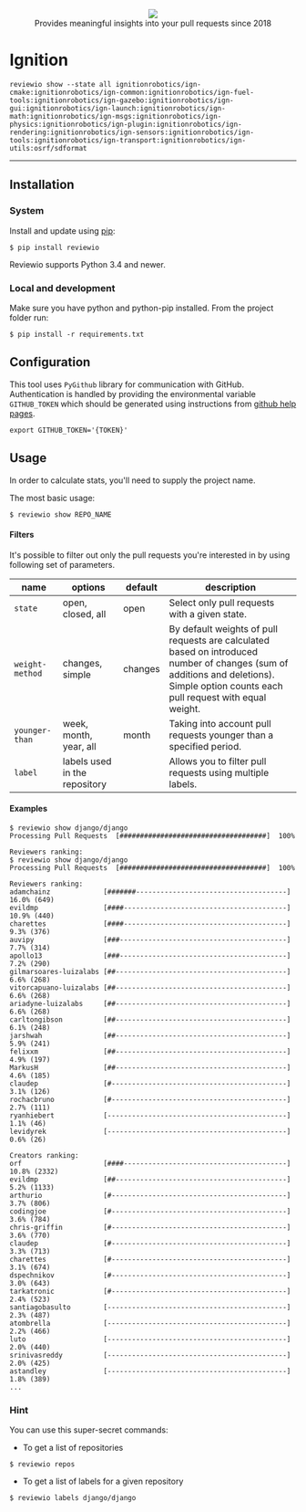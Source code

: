 <p align="center">
  <img src="https://github.com/borzecki/reviewio/raw/master/assets/reviewio-logo.png"><br>
  Provides meaningful insights into your pull requests since 2018
</p>

# Ignition

```
reviewio show --state all ignitionrobotics/ign-cmake:ignitionrobotics/ign-common:ignitionrobotics/ign-fuel-tools:ignitionrobotics/ign-gazebo:ignitionrobotics/ign-gui:ignitionrobotics/ign-launch:ignitionrobotics/ign-math:ignitionrobotics/ign-msgs:ignitionrobotics/ign-physics:ignitionrobotics/ign-plugin:ignitionrobotics/ign-rendering:ignitionrobotics/ign-sensors:ignitionrobotics/ign-tools:ignitionrobotics/ign-transport:ignitionrobotics/ign-utils:osrf/sdformat
```

---

## Installation

### System

Install and update using [pip](https://pip.pypa.io/en/stable/quickstart/):

```
$ pip install reviewio
```

Reviewio supports Python 3.4 and newer.

### Local and development

Make sure you have python and python-pip installed.
From the project folder run:

```
$ pip install -r requirements.txt
```

## Configuration

This tool uses `PyGithub` library for communication with GitHub. Authentication is handled by providing the environmental variable `GITHUB_TOKEN` which should be generated using instructions from [github help pages](https://help.github.com/articles/creating-an-access-token-for-command-line-use/).

```
export GITHUB_TOKEN='{TOKEN}'
```

## Usage

In order to calculate stats, you'll need to supply the project name.

The most basic usage:

```
$ reviewio show REPO_NAME
```

#### Filters

It's possible to filter out only the pull requests you're interested in by using following set of parameters.

| name            | options                       | default | description                                                                                                                                                                          |
| --------------- | ----------------------------- | ------- | ------------------------------------------------------------------------------------------------------------------------------------------------------------------------------------ |
| `state`         | open, closed, all             | open    | Select only pull requests with a given state.                                                                                                                                        |
| `weight-method` | changes, simple               | changes | By default weights of pull requests are calculated based on introduced number of changes (sum of additions and deletions). Simple option counts each pull request with equal weight. |
| `younger-than`  | week, month, year, all        | month   | Taking into account pull requests younger than a specified period.                                                                                                                   |
| `label`         | labels used in the repository |         | Allows you to filter pull requests using multiple labels.                                                                                                                            |

#### Examples

```console
$ reviewio show django/django
Processing Pull Requests  [####################################]  100%

Reviewers ranking:
$ reviewio show django/django
Processing Pull Requests  [####################################]  100%

Reviewers ranking:
adamchainz             [#######-------------------------------------]    16.0% (649)
evildmp                [####----------------------------------------]    10.9% (440)
charettes              [####----------------------------------------]     9.3% (376)
auvipy                 [###-----------------------------------------]     7.7% (314)
apollo13               [###-----------------------------------------]     7.2% (290)
gilmarsoares-luizalabs [##------------------------------------------]     6.6% (268)
vitorcapuano-luizalabs [##------------------------------------------]     6.6% (268)
ariadyne-luizalabs     [##------------------------------------------]     6.6% (268)
carltongibson          [##------------------------------------------]     6.1% (248)
jarshwah               [##------------------------------------------]     5.9% (241)
felixxm                [##------------------------------------------]     4.9% (197)
MarkusH                [##------------------------------------------]     4.6% (185)
claudep                [#-------------------------------------------]     3.1% (126)
rochacbruno            [#-------------------------------------------]     2.7% (111)
ryanhiebert            [--------------------------------------------]     1.1% (46)
levidyrek              [--------------------------------------------]     0.6% (26)

Creators ranking:
orf                    [####----------------------------------------]    10.8% (2332)
evildmp                [##------------------------------------------]     5.2% (1133)
arthurio               [#-------------------------------------------]     3.7% (806)
codingjoe              [#-------------------------------------------]     3.6% (784)
chris-griffin          [#-------------------------------------------]     3.6% (770)
claudep                [#-------------------------------------------]     3.3% (713)
charettes              [#-------------------------------------------]     3.1% (674)
dspechnikov            [#-------------------------------------------]     3.0% (643)
tarkatronic            [#-------------------------------------------]     2.4% (523)
santiagobasulto        [--------------------------------------------]     2.3% (487)
atombrella             [--------------------------------------------]     2.2% (466)
luto                   [--------------------------------------------]     2.0% (440)
srinivasreddy          [--------------------------------------------]     2.0% (425)
astandley              [--------------------------------------------]     1.8% (389)
...
```

### Hint

You can use this super-secret commands:

- To get a list of repositories

```
$ reviewio repos
```

- To get a list of labels for a given repository

```
$ reviewio labels django/django
```
